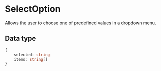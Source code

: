 # SelectOption

Allows the user to choose one of predefined values in a dropdown menu.

## Data type
```ts
{
    selected: string
    items: string[]
}
```
